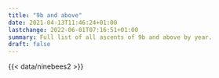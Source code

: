```yaml
---
title: "9b and above"
date: 2021-04-13T11:46:24+01:00
lastchange: 2022-06-01T07:16:51+01:00
summary: Full list of all ascents of 9b and above by year.
draft: false
---
```



{{< data/ninebees2 >}}